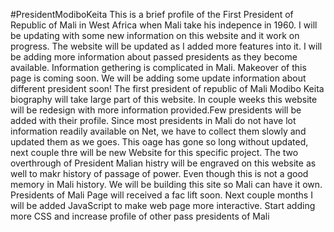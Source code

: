 #PresidentModiboKeita
This is a  brief profile of  the First President of Republic of Mali in West Africa when Mali take his indepence in 1960. I will be updating with some new information on this website  and  it work on  progress. The website will be updated as I added more features into it. I will be adding more information about passed presidents as they become available. Information gethering is complicated in Mali.
Makeover of this page is coming soon. We will be adding some update information about different president soon! The first president of republic of Mali Modibo Keita biography will take large part of this website. In couple weeks this website will be redesign with more information provided.Few presidents will be added with their profile.
Since most presidents in Mali do not have lot information readily available on Net, we have to collect them slowly and updated them as we goes. This oage has gone so long without updated, next couple thre will be new Website for this specific project. The two overthrough of President Malian histry will be engraved on this website as well to makr history of passage of power. Even though this is not a good memory in Mali history. We will be building this site so Mali can have it own. Presidents of Mali Page will received a fac lift soon. Next couple months I will be added JavaScript to make web page more interactive. Start adding more CSS and increase profile of other pass presidents of Mali
